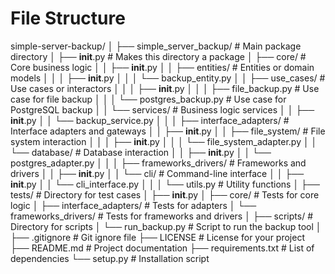 # File Structure

simple-server-backup/
│
├── simple_server_backup/       # Main package directory
│   ├── __init__.py             # Makes this directory a package
│   ├── core/                   # Core business logic
│   │   ├── __init__.py
│   │   ├── entities/           # Entities or domain models
│   │   │   ├── __init__.py
│   │   │   └── backup_entity.py
│   │   ├── use_cases/          # Use cases or interactors
│   │   │   ├── __init__.py
│   │   │   ├── file_backup.py  # Use case for file backup
│   │   │   └── postgres_backup.py # Use case for PostgreSQL backup
│   │   └── services/           # Business logic services
│   │       ├── __init__.py
│   │       └── backup_service.py
│   │
│   ├── interface_adapters/     # Interface adapters and gateways
│   │   ├── __init__.py
│   │   ├── file_system/        # File system interaction
│   │   │   ├── __init__.py
│   │   │   └── file_system_adapter.py
│   │   └── database/           # Database interaction
│   │       ├── __init__.py
│   │       └── postgres_adapter.py
│   │
│   ├── frameworks_drivers/     # Frameworks and drivers
│   │   ├── __init__.py
│   │   └── cli/                # Command-line interface
│   │       ├── __init__.py
│   │       └── cli_interface.py
│   │
│   └── utils.py                # Utility functions
│
├── tests/                      # Directory for test cases
│   ├── __init__.py
│   ├── core/                   # Tests for core logic
│   ├── interface_adapters/     # Tests for adapters
│   └── frameworks_drivers/     # Tests for frameworks and drivers
│
├── scripts/                    # Directory for scripts
│   └── run_backup.py           # Script to run the backup tool
│
├── .gitignore                  # Git ignore file
├── LICENSE                     # License for your project
├── README.md                   # Project documentation
├── requirements.txt            # List of dependencies
└── setup.py                    # Installation script 
